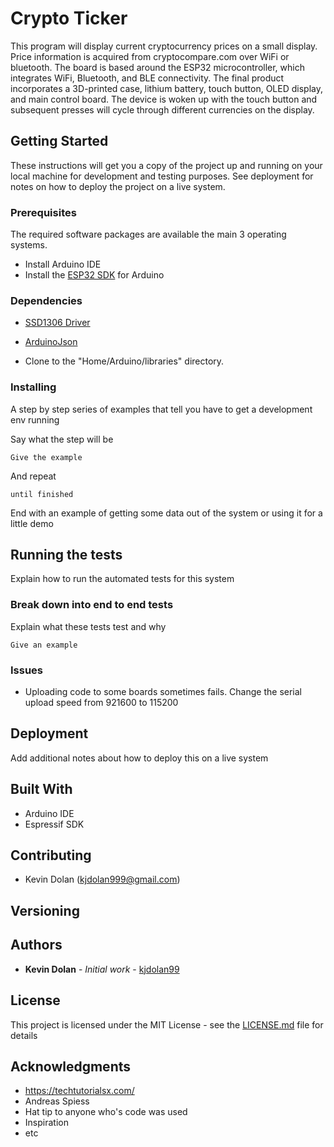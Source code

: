 # Crypto Ticker

This program will display current cryptocurrency prices on a small display. Price information is acquired from cryptocompare.com over WiFi or bluetooth. The board is based around the ESP32 microcontroller, which integrates WiFi, Bluetooth, and BLE connectivity. The final product incorporates a 3D-printed case, lithium battery, touch button, OLED display, and main control board. The device is woken up with the touch button and subsequent presses will cycle through different currencies on the display.

## Getting Started

These instructions will get you a copy of the project up and running on your local machine for development and testing purposes. See deployment for notes on how to deploy the project on a live system.

### Prerequisites

The required software packages are available the main 3 operating systems.

* Install Arduino IDE
* Install  the [ESP32 SDK](https://learn.sparkfun.com/tutorials/esp32-thing-hookup-guide/installing-the-esp32-arduino-core) for Arduino

### Dependencies 

* [SSD1306 Driver](https://github.com/ThingPulse/esp8266-oled-ssd1306)
* [ArduinoJson](https://github.com/bblanchon/ArduinoJson.git)

* Clone to the "Home/Arduino/libraries" directory.

### Installing

A step by step series of examples that tell you have to get a development env running

Say what the step will be

```
Give the example
```

And repeat

```
until finished
```

End with an example of getting some data out of the system or using it for a little demo

## Running the tests

Explain how to run the automated tests for this system

### Break down into end to end tests

Explain what these tests test and why

```
Give an example
```

### Issues

* Uploading code to some boards sometimes fails. Change the serial upload speed from 921600 to 115200

## Deployment

Add additional notes about how to deploy this on a live system

## Built With

* Arduino IDE
* Espressif SDK

## Contributing

* Kevin Dolan (kjdolan999@gmail.com)

## Versioning

## Authors

* **Kevin Dolan** - *Initial work* - [kjdolan99](https://github.com/kjdolan99)

## License

This project is licensed under the MIT License - see the [LICENSE.md](LICENSE.md) file for details

## Acknowledgments

* https://techtutorialsx.com/
* Andreas Spiess
* Hat tip to anyone who's code was used
* Inspiration
* etc

